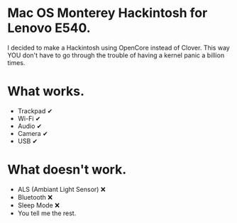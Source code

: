 # Mac OS Monterey Hackintosh for Lenovo E540.
I decided to make a Hackintosh using OpenCore instead of Clover. This way YOU don't have to go through the trouble of having a kernel panic a billion times.

# What works.
* Trackpad ✔
* Wi-Fi ✔
* Audio ✔
* Camera ✔
* USB ✔

# What doesn't work.
* ALS (Ambiant Light Sensor) ❌
* Bluetooth ❌
* Sleep Mode ❌
* You tell me the rest.
